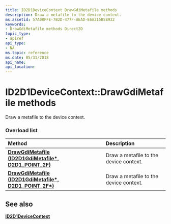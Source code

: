 ```yaml
---
title: ID2D1DeviceContext DrawGdiMetafile methods
description: Draw a metafile to the device context.
ms.assetid: 57A08FFE-7B2D-477F-AEAD-E6A315B5B932
keywords:
- DrawGdiMetafile methods Direct2D
topic_type:
- apiref
api_type:
- NA
ms.topic: reference
ms.date: 05/31/2018
api_name: 
api_location: 
---
```


# ID2D1DeviceContext::DrawGdiMetafile methods

Draw a metafile to the device context.

### Overload list



| Method                                                                                                | Description                                       |
|:------------------------------------------------------------------------------------------------------|:--------------------------------------------------|
| [**DrawGdiMetafile (ID2D1GdiMetafile\*, D2D1\_POINT\_2F)**](https://msdn.microsoft.com/en-us/library/JJ841147(v=VS.85).aspx)  | Draw a metafile to the device context.<br/> |
| [**DrawGdiMetafile (ID2D1GdiMetafile\*, D2D1\_POINT\_2F\*)**](https://msdn.microsoft.com/en-us/library/Dn441540(v=VS.85).aspx) | Draw a metafile to the device context.<br/> |



## See also

<dl> <dt>

[**ID2D1DeviceContext**](https://msdn.microsoft.com/en-us/library/Hh404479(v=VS.85).aspx)
</dt> </dl>

 

 





